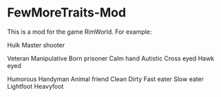 # FewMoreTraits-Mod
This is a mod for the game RimWorld. For example:

Hulk
Master shooter

Veteran
Manipulative
Born prisoner
Calm hand
Autistic
Cross eyed
Hawk eyed

Humorous
Handyman
Animal friend
Clean
Dirty
Fast eater
Slow eater
Lightfoot
Heavyfoot
